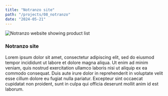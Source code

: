 ```yaml
---
title: "Notranzo site"
path: "/projects/08_notranzo"
date: "2024-05-21"
---
```


<imgwrapper style="{ background-color: #c7a794; }">
  <img src="/projects/notranzo.jpg" alt="Notranzo website showing product list">
</imgwrapper>

### Notranzo site

Lorem ipsum dolor sit amet, consectetur adipiscing elit, sed do eiusmod tempor incididunt ut labore et dolore magna aliqua. Ut enim ad minim veniam, quis nostrud exercitation ullamco laboris nisi ut aliquip ex ea commodo consequat. Duis aute irure dolor in reprehenderit in voluptate velit esse cillum dolore eu fugiat nulla pariatur. Excepteur sint occaecat cupidatat non proident, sunt in culpa qui officia deserunt mollit anim id est laborum.
